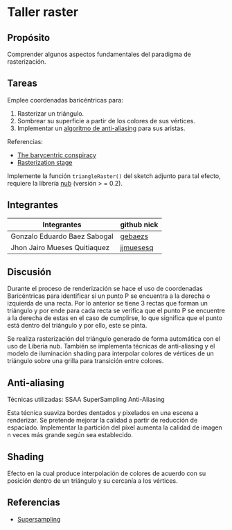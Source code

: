 # Taller raster

## Propósito

Comprender algunos aspectos fundamentales del paradigma de rasterización.

## Tareas

Emplee coordenadas baricéntricas para:

1. Rasterizar un triángulo.
2. Sombrear su superficie a partir de los colores de sus vértices.
3. Implementar un [algoritmo de anti-aliasing](https://www.scratchapixel.com/lessons/3d-basic-rendering/rasterization-practical-implementation/rasterization-practical-implementation) para sus aristas.

Referencias:

* [The barycentric conspiracy](https://fgiesen.wordpress.com/2013/02/06/the-barycentric-conspirac/)
* [Rasterization stage](https://www.scratchapixel.com/lessons/3d-basic-rendering/rasterization-practical-implementation/rasterization-stage)

Implemente la función ```triangleRaster()``` del sketch adjunto para tal efecto, requiere la librería [nub](https://github.com/nakednous/nub/releases) (versión > = 0.2).

## Integrantes

|       Integrantes           |                 github nick                   |
|-----------------------------|-----------------------------------------------|
| Gonzalo Eduardo Baez Sabogal| [gebaezs](https://github.com/gebaezs)         |
| Jhon Jairo Mueses Quitiaquez| [jjmuesesq](https://github.com/jjmuesesq)     |


## Discusión

Durante el proceso de renderización se hace el uso de coordenadas Baricéntricas para identificar si un punto P se encuentra a la derecha o izquierda de una recta. Por lo anterior se tiene 3 rectas que forman un triángulo y por ende para cada recta se verifica que el punto P se encuentre a la derecha de estas en el caso de cumplirse, lo que significa que el punto está dentro del triángulo y por ello, este se pinta.

Se realiza rasterización del triángulo generado de forma automática con el uso de Liberia nub. También se implementa técnicas de anti-aliasing y el modelo de iluminación shading para interpolar colores de vértices de un triángulo sobre una grilla para transición entre colores.

## Anti-aliasing
Técnicas utilizadas: SSAA SuperSampling Anti-Aliasing

Esta técnica suaviza bordes dentados y pixelados en una escena a renderizar.  Se pretende mejorar la calidad a partir de reducción de espaciado. Implementar la partición del píxel aumenta la calidad de imagen n veces más grande según sea establecido.

## Shading
Efecto en la cual produce interpolación de colores de acuerdo con su posición dentro de un triángulo y su cercanía a los vértices.

## Referencias
* [Supersampling](https://en.wikipedia.org/wiki/Supersampling)